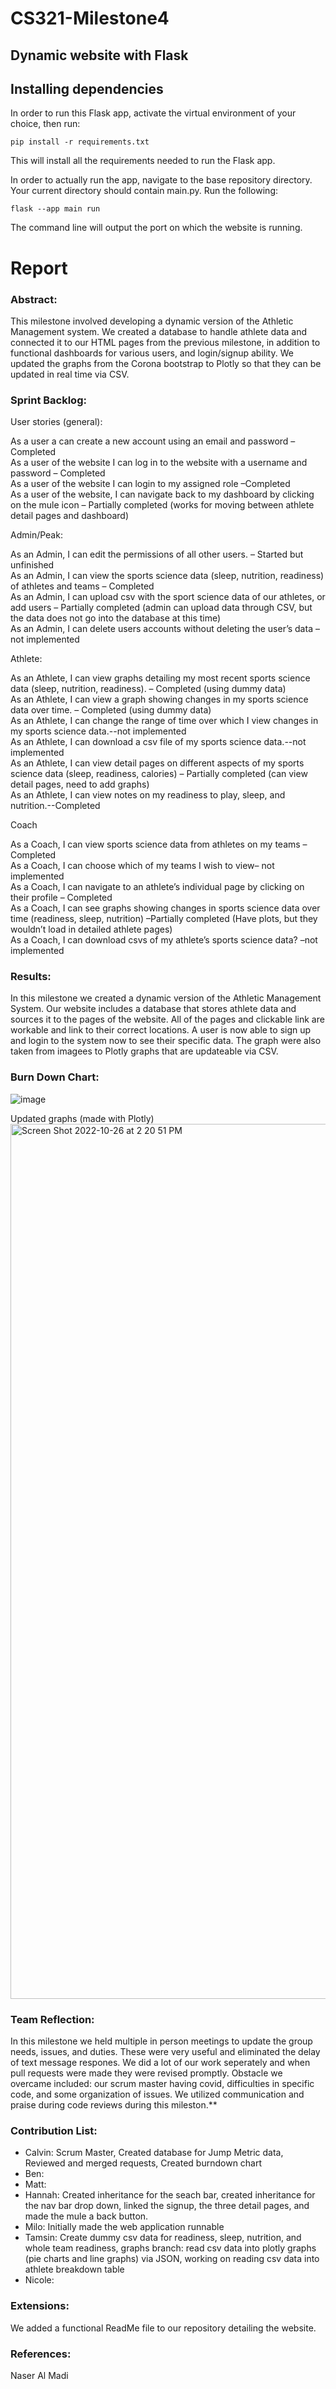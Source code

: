 # CS321-Milestone4
<h2>Dynamic website with Flask</h2>

## Installing dependencies

In order to run this Flask app, activate the virtual environment of your choice, then run:

`
pip install -r requirements.txt
`

This will install all the requirements needed to run the Flask app.

In order to actually run the app, navigate to the base repository directory. Your current directory should contain main.py. Run the following:

`
flask --app main run
`

The command line will output the port on which the website is running.

# Report

### Abstract: 
This milestone involved developing a dynamic version of the Athletic Management system.  We created a database to handle athlete data and connected it to our HTML pages from the previous milestone, in addition to functional dashboards for various users, and login/signup ability.  We updated the graphs from the Corona bootstrap to Plotly so that they can be updated in real time via CSV.

### Sprint Backlog:
User stories (general):
<p>As a user a can create a new account using an email and password – Completed<br>
As a user of the website I can log in to the website with a username and password – Completed<br>
As a user of the website I can login to my assigned role –Completed<br>
As a user of the website, I can navigate back to my dashboard by clicking on the mule icon – Partially completed (works for moving between athlete detail pages and dashboard)</p>

Admin/Peak:
<p>As an Admin, I can edit the permissions of all other users. – Started but unfinished<br>
As an Admin, I can view the sports science data (sleep, nutrition, readiness) of athletes and teams – Completed<br>
As an Admin, I can upload csv with the sport science data of our athletes, or add users – Partially completed (admin can upload data through CSV, but the data does not go into the database at this time)<br>
As an Admin, I can delete users accounts without deleting the user’s data – not implemented</p>

Athlete:
<p>As an Athlete, I can view graphs detailing my most recent sports science data (sleep, nutrition, readiness). – Completed (using dummy data) <br>
As an Athlete, I can view a graph showing changes in my sports science data over time. – Completed (using dummy data)<br>
As an Athlete, I can change the range of time over which I view changes in my sports science data.--not implemented<br>
As an Athlete, I can download a csv file of my sports science data.--not implemented<br>
As an Athlete, I can view detail pages on different aspects of my sports science data (sleep, readiness, calories) – Partially completed (can view detail pages, need to add graphs)<br>
As an Athlete, I can view notes on my readiness to play, sleep, and nutrition.--Completed</p>

Coach
<p>As a Coach, I can view sports science data from athletes on my teams –Completed<br>
As a Coach, I can choose which of my teams I wish to view– not implemented<br>
As a Coach, I can navigate to an athlete’s individual page by clicking on their profile – Completed<br>
As a Coach, I can see graphs showing changes in sports science data over time (readiness, sleep, nutrition) –Partially completed (Have plots, but they wouldn’t load in detailed athlete pages)<br>
As a Coach, I can download csvs of my athlete’s sports science data? –not implemented</p>

### Results: 
In this milestone we created a dynamic version of the Athletic Management System. Our website includes a database that stores athlete data and sources it to the pages of the website. All of the pages and clickable link are workable and link to their correct locations. A user is now able to sign up and login to the system now to see their specific data. The graph were also taken from imagees to Plotly graphs that are updateable via CSV.

### Burn Down Chart:
![image](https://user-images.githubusercontent.com/70499767/198411961-5d580d47-4cb9-4bb7-ad28-31d38ea5981d.png)


Updated graphs (made with Plotly)
<img width="1400" alt="Screen Shot 2022-10-26 at 2 20 51 PM" src="https://user-images.githubusercontent.com/30237570/198105488-a48abcf9-deca-4104-b361-43537d8b5ca1.png">


### Team Reflection: 
In this milestone we held multiple in person meetings to update the group needs, issues, and duties. These were very useful and eliminated the delay of text message respones. We did a lot of our work seperately and when pull requests were made they were revised promptly. Obstacle we overcame included: our scrum master having covid, difficulties in specific code, and some organization of issues. We utilized communication and praise during code reviews during this mileston.**

### Contribution List: 
* Calvin: Scrum Master, Created database for Jump Metric data, Reviewed and merged requests, Created burndown chart
* Ben:
* Matt:
* Hannah: Created inheritance for the seach bar, created inheritance for the nav bar drop down, linked the signup, the three detail pages, and made the mule a back button.
* Milo: Initially made the web application runnable
* Tamsin: Create dummy csv data for readiness, sleep, nutrition, and whole team readiness, graphs branch: read csv data into plotly graphs (pie charts and line graphs) via JSON, working on reading csv data into athlete breakdown table
* Nicole: 

### Extensions: 
We added a functional ReadMe file to our repository detailing the website.

### References: 
Naser Al Madi

